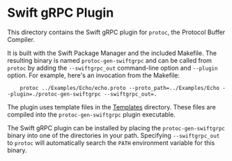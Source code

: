 # Swift gRPC Plugin

This directory contains the Swift gRPC plugin for `protoc`,
the Protocol Buffer Compiler.

It is built with the Swift Package Manager and the included
Makefile. The resulting binary is named `protoc-gen-swiftgrpc`
and can be called from `protoc` by adding the `--swiftgrpc_out`
command-line option and `--plugin` option. For example, here's an
invocation from the Makefile:

		protoc ../Examples/Echo/echo.proto --proto_path=../Examples/Echo --plugin=./protoc-gen-swiftgrpc --swiftgrpc_out=.

The plugin uses template files in the [Templates](Templates) directory. 
These files are compiled into the `protoc-gen-swiftgrpc` plugin executable.

The Swift gRPC plugin can be installed by placing the
`protoc-gen-swiftgrpc` binary into one of the directories in your
path.  Specifying `--swiftgrpc_out` to `protoc` will automatically
search the `PATH` environment variable for this binary.
